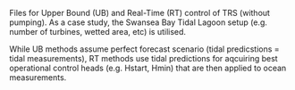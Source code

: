 Files for Upper Bound (UB) and Real-Time (RT) control of TRS (without pumping). As a case study, the Swansea Bay Tidal Lagoon setup (e.g. number of turbines, wetted area, etc) is utilised.

While UB methods assume perfect forecast scenario (tidal predicstions = tidal measurements), RT methods use tidal predictions for aqcuiring best operational control heads (e.g. Hstart, Hmin) that are then applied to ocean measurements.
